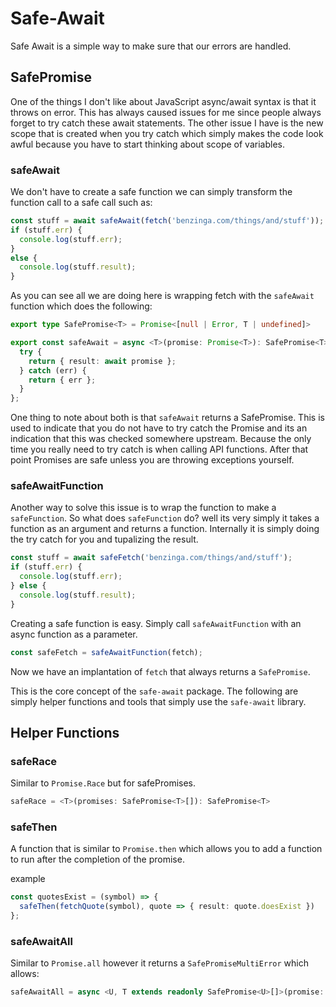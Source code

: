 # Safe-Await

Safe Await is a simple way to make sure that our errors are handled.
## SafePromise

One of the things I don't like about JavaScript async/await syntax is that it throws on error. This has always caused issues for me since people always forget to try catch these await statements. The other issue I have is the new scope that is created when you try catch which simply makes the code look awful because you have to start thinking about scope of variables.

### safeAwait

We don't have to create a safe function we can simply transform the function call to a safe call such as:

```ts
const stuff = await safeAwait(fetch('benzinga.com/things/and/stuff'));
if (stuff.err) {
  console.log(stuff.err);
}
else {
  console.log(stuff.result);
}
```

As you can see all we are doing here is wrapping fetch with the `safeAwait` function which does the following:

```ts
export type SafePromise<T> = Promise<[null | Error, T | undefined]>

export const safeAwait = async <T>(promise: Promise<T>): SafePromise<T> => {
  try {
    return { result: await promise };
  } catch (err) {
    return { err };
  }
};
```

One thing to note about both is that `safeAwait` returns a SafePromise. This is used to indicate that you do not have to try catch the Promise and its an indication that this was checked somewhere upstream. Because the only time you really need to try catch is when calling API functions. After that point Promises are safe unless you are throwing exceptions yourself.

### safeAwaitFunction

Another way to solve this issue is to wrap the function to make a `safeFunction`. So what does `safeFunction` do? well its very simply it takes a function as an argument and returns a function. Internally it is simply doing the try catch for you and tupalizing the result.

```ts
const stuff = await safeFetch('benzinga.com/things/and/stuff');
if (stuff.err) {
  console.log(stuff.err);
} else {
  console.log(stuff.result);
}
```

Creating a safe function is easy. Simply call `safeAwaitFunction` with an async function as a parameter.

```ts
const safeFetch = safeAwaitFunction(fetch);
```

Now we have an implantation of `fetch` that always returns a `SafePromise`.

This is the core concept of the `safe-await` package. The following are simply helper functions and tools that simply use the `safe-await` library.


## Helper Functions

### safeRace

Similar to `Promise.Race` but for safePromises.

```ts
safeRace = <T>(promises: SafePromise<T>[]): SafePromise<T>
```

### safeThen

A function that is similar to `Promise.then` which allows you to add a function to run after the completion of the promise.

example
```ts
const quotesExist = (symbol) => {
  safeThen(fetchQuote(symbol), quote => { result: quote.doesExist })
};
```

### safeAwaitAll

Similar to `Promise.all` however it returns a `SafePromiseMultiError` which allows:

```ts
safeAwaitAll = async <U, T extends readonly SafePromise<U>[]>(promise: T & SafePromise<U>[]): SafePromiseMultiError<U[]>
```

